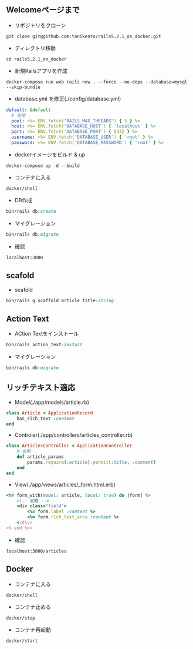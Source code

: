 ## Welcomeページまで

- リポジトリをクローン
```git
git clone git@github.com:tanikento/rails5.2.1_on_docker.git
```

- ディレクトリ移動
```shell
cd rails5.2.1_on_docker
```

- 新規Railsアプリを作成
```docker
docker-compose run web rails new . --force --no-deps --database=mysql --skip-bundle
```

- database.yml を修正(./config/database.yml)
```yml
default: &default
  # 省略
  pool: <%= ENV.fetch("RAILS_MAX_THREADS") { 5 } %>
  host: <%= ENV.fetch('DATABASE_HOST') { 'localhost' } %>
  port: <%= ENV.fetch('DATABASE_PORT') { 5432 } %>
  username: <%= ENV.fetch('DATABASE_USER') { 'root' } %>
  password: <%= ENV.fetch('DATABASE_PASSWORD') { 'root' } %>
```

- dockerイメージをビルド & up
```docker
docker-compose up -d --build
```

- コンテナに入る
```shell
docker/shell
```

- DB作成
```ruby
bin/rails db:create
```

- マイグレーション
```ruby
bin/rails db:migrate
```

- 確認
```
localhost:3000
```

## scafold

- scafold
```ruby
bin/rails g scaffold article title:string
```

## Action Text

- ACtion Textをインストール
```ruby
bin/rails action_text:install
```

- マイグレーション
```ruby
bin/rails db:migrate
```

## リッチテキスト適応

- Model(./app/models/article.rb)
```ruby
class Article < ApplicationRecord
    has_rich_text :content
end
```

- Controler(./app/controllers/articles_controller.rb)
```ruby
class ArticlesController < ApplicationController
    # 省略
    def article_params
        params.require(:article).permit(:title, :content)
    end
end
```

- View(./app/views/articles/\_form.html.erb)
```ruby
<%= form_with(model: article, local: true) do |form| %>
    <!-- 省略 -->
    <div class="field">
        <%= form.label :content %>
        <%= form.rich_text_area :content %>
    </div>
<% end %>>
```

- 確認
```
localhost:3000/articles
```

## Docker

- コンテナに入る
```shell
docker/shell
```

- コンテナ止める
```shell
docker/stop
```

- コンテナ再起動
```shell
docker/start
```
